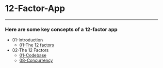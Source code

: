 # 12-Factor-App
---

### Here are some key concepts of a 12-factor app

* 01-Introduction
    * [01-The 12 factors](https://12factor.net/)
* 02-The 12 Factors
    * [01-Codebase](https://12factor.net/codebase)
    * [08-Concurrency](https://12factor.net/concurrency)